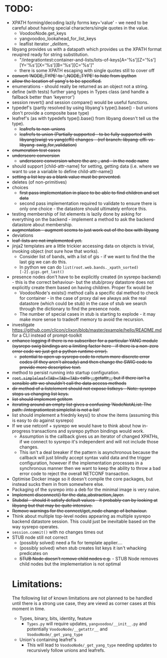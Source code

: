 # TODO:

- XPATH forming/decoding lazily forms key='value' - we need to be careful about having special characters/single quotes in the value.
  - VoodooNode.get_keys
  - yangvoodoo\_lookahead_for_list_keys
  - leaflist iterator \__delitem__
- libyang provides us with a datapath which provides us the XPATH format reuqired ready for string substitution.
  - "/integrationtest:container-and-lists/lots-of-keys[A='%s'][Z='%s'][Y='%s'][X='%s'][B='%s'][C='%s']"
  - there is some XPATH escaping with single quotes still to cover off
- ~~convert 'NODE_TYPE' to '_NODE_TYPE' to hide from ipython~~
- ~~allow the location of yang's to be specified.~~
- enumerations - should really be returned as an object not a string.
- define (with tests) further yang types in Types class (and handle a fallback better than 'keyerror')
- session revert() and session compare() would be useful functions.
- typedef's (partly resolved by using libyang's type().base() - but unions don't provide a composite base type)
- leafref's (as with typedefs type().base() from libyang doesn't tell us the type).
  - ~~leafrefs to non-unions~~
  - ~~leafrefs to union (Partially supported - to be fully supported with libyang(swig) vs yang(cffi) changes - (ref branch: libyang-cffi-vs-libyang-swig_for_validation)~~
- ~~enumeration test cases~~
- ~~underscore conversion~~
  - ~~underscore conversion where the are \_ and - in the node name~~
- should support <object>[child-attr-name] for setting, getting data (i.e. where we want to use a variable to define child-attr-name])
- ~~setting a list key as a blank value must be prevented.~~
- deletes (of non-primitives)
- choices
  - ~~first pass implementation in place to be able to find children and set data~~
  - second pass implementation required to validate to ensure there is only one choice - the datastore should ultimately enforce this.
- testing membership of list elements is lazily done by asking for everything on the backend - implement a method to ask the backend datastore about membership.
- ~~augmentation - augment seems to just work out of the box with libyang~~
- deviations
- ~~leaf-lists are not implemented yet.~~
- jinja2 templates are a little trickier accessing data on objects is trivial, invoking object (not sure how that works).
  - Consider list of bands, with a list of gis - if we want to find the the last gig we can do this.
  - In python we can do `list(root.web.bands._xpath_sorted)[-2].gigs.get_last()`
- presence nodes don't have to be explicitly created (in sysrepo backend) - this is the correct behaviour- but the stub/proxy datastore does not explicitly create them based on having children. Proper fix would be
   - VoodooNode's exists() method calls a specific dal method to check for container - in the case of proxy dal we always ask the real datastore (which could be stub) in the case of stub we search through the dictionary to find the presence node.
  - The number of special cases in stub is starting to explode - it may make more sense to tradeoff memory to avoid the recursion.
- investigate  https://github.com/clicon/clixon/blob/master/example/hello/README.md for a CLI instead of prompt-toolkit
- ~~enhance logging if there is no subscriber for a particular YANG module (sysrepo swig bindings are a limiting factor here - if there is a non-zero error code we just get a python runtime error).~~
  - ~~potential to open up sysrepo code to return more discrete error codes (if they aren't already) and then change the SWIG code to provide more descriptive text.~~
- method to persist running into startup configuration.
- ~~`root.simpleleaf<TAB><TAB><TAB>` calls \_\_getattr\_\_ but if there isn't a sensible attr we shouldn't call the data access methods~~
- ~~dir method of a listelement should not expose listkeys - Note: sysrepo stops us changing list keys.~~
- ~~list should implement getitem~~
- ~~iterating around an empty list gives a confusing 'NodeNotAList: The path: /integrationtest:simplelist is not a list'~~
- list should implement a friednly keys() to show the items (assuming this is easy to do against sysrepo)
- If we use netconf + sysrepo we would have to think about how in-progress transactions and sysrepo python bindings would work.
  - Assumption is the callback gives us an iterator of changed XPATHs, if we connect to sysrepo it's independent and will not include those changes.
  - This isn't a deal breaker if the pattern is asynchronous because the callback will just blindly accept syntax valid data and the trigger configuration, however if the implementation processes in a synchronous manner then we want to keep the ability to throw a bad error code to reject the overall NETCONF transaction.
 - Optimise Docker image so it doesn't compile the core packages, but instead sucks them in from somewhere else.
- Packaging of the sysrepo into a deb for the minimal image is very naive.
- ~~Implement disconnect() for the data\_abstraction\_layer.~~
- ~~Stubdal - should it satisfy default values - it probably can by looking at libyang but that may be quite intensive.~~
- ~~Remove warnings for the connect/get\_node change of behaviour.~~
- Think about multiple top-level nodes appearing as multiple sysrepo backend datastore session. This could just be inevitable based on the way sysrepo operates.
- `session.commit()` with no changes times out
- STUB node still not correct
   - (possibly solved) need a fix for template applier....
   - (possibly solved) when stub creates list keys it isn't whacking predicates on
   - ~~STUB Node doesn't remove child nodes e.g.~~ - STUB Node removes child nodes but the implementation is not optimal

# Limitations:

The following list of known limitations are not planned to be handled until there is a strong use case, they are viewd as corner cases at this moment in time.

- Types, binary, bits, identity, feature
  - `Types.py` will require updates, `yangvoodoo/__init__.py` and potentially `VoodooNode/__getattr__` and `VoodooNode/_get_yang_type`
- Union's containing leafref's
  - This will lead to `VoodooNode/_get_yang_type` needing updates to recursively follow unions and leafrefs.
